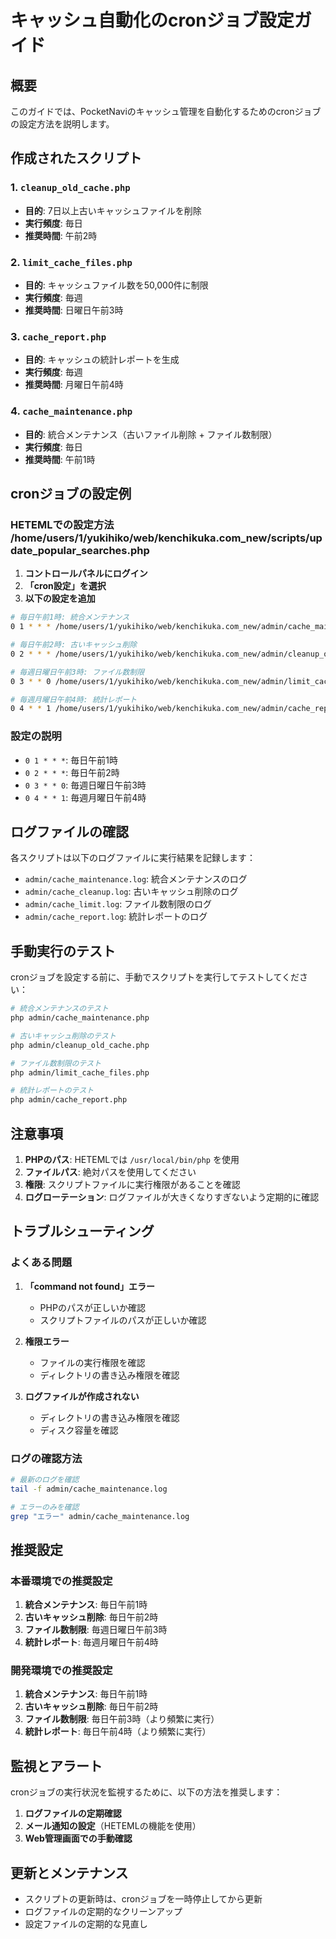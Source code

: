# キャッシュ自動化のcronジョブ設定ガイド

## 概要
このガイドでは、PocketNaviのキャッシュ管理を自動化するためのcronジョブの設定方法を説明します。

## 作成されたスクリプト

### 1. `cleanup_old_cache.php`
- **目的**: 7日以上古いキャッシュファイルを削除
- **実行頻度**: 毎日
- **推奨時間**: 午前2時

### 2. `limit_cache_files.php`
- **目的**: キャッシュファイル数を50,000件に制限
- **実行頻度**: 毎週
- **推奨時間**: 日曜日午前3時

### 3. `cache_report.php`
- **目的**: キャッシュの統計レポートを生成
- **実行頻度**: 毎週
- **推奨時間**: 月曜日午前4時

### 4. `cache_maintenance.php`
- **目的**: 統合メンテナンス（古いファイル削除 + ファイル数制限）
- **実行頻度**: 毎日
- **推奨時間**: 午前1時

## cronジョブの設定例

### HETEMLでの設定方法 /home/users/1/yukihiko/web/kenchikuka.com_new/scripts/update_popular_searches.php

1. **コントロールパネルにログイン**
2. **「cron設定」を選択**
3. **以下の設定を追加**

```bash
# 毎日午前1時: 統合メンテナンス
0 1 * * * /home/users/1/yukihiko/web/kenchikuka.com_new/admin/cache_maintenance.php

# 毎日午前2時: 古いキャッシュ削除
0 2 * * * /home/users/1/yukihiko/web/kenchikuka.com_new/admin/cleanup_old_cache.php

# 毎週日曜日午前3時: ファイル数制限
0 3 * * 0 /home/users/1/yukihiko/web/kenchikuka.com_new/admin/limit_cache_files.php

# 毎週月曜日午前4時: 統計レポート
0 4 * * 1 /home/users/1/yukihiko/web/kenchikuka.com_new/admin/cache_report.php
```

### 設定の説明

- `0 1 * * *`: 毎日午前1時
- `0 2 * * *`: 毎日午前2時
- `0 3 * * 0`: 毎週日曜日午前3時
- `0 4 * * 1`: 毎週月曜日午前4時

## ログファイルの確認

各スクリプトは以下のログファイルに実行結果を記録します：

- `admin/cache_maintenance.log`: 統合メンテナンスのログ
- `admin/cache_cleanup.log`: 古いキャッシュ削除のログ
- `admin/cache_limit.log`: ファイル数制限のログ
- `admin/cache_report.log`: 統計レポートのログ

## 手動実行のテスト

cronジョブを設定する前に、手動でスクリプトを実行してテストしてください：

```bash
# 統合メンテナンスのテスト
php admin/cache_maintenance.php

# 古いキャッシュ削除のテスト
php admin/cleanup_old_cache.php

# ファイル数制限のテスト
php admin/limit_cache_files.php

# 統計レポートのテスト
php admin/cache_report.php
```

## 注意事項

1. **PHPのパス**: HETEMLでは `/usr/local/bin/php` を使用
2. **ファイルパス**: 絶対パスを使用してください
3. **権限**: スクリプトファイルに実行権限があることを確認
4. **ログローテーション**: ログファイルが大きくなりすぎないよう定期的に確認

## トラブルシューティング

### よくある問題

1. **「command not found」エラー**
   - PHPのパスが正しいか確認
   - スクリプトファイルのパスが正しいか確認

2. **権限エラー**
   - ファイルの実行権限を確認
   - ディレクトリの書き込み権限を確認

3. **ログファイルが作成されない**
   - ディレクトリの書き込み権限を確認
   - ディスク容量を確認

### ログの確認方法

```bash
# 最新のログを確認
tail -f admin/cache_maintenance.log

# エラーのみを確認
grep "エラー" admin/cache_maintenance.log
```

## 推奨設定

### 本番環境での推奨設定

1. **統合メンテナンス**: 毎日午前1時
2. **古いキャッシュ削除**: 毎日午前2時
3. **ファイル数制限**: 毎週日曜日午前3時
4. **統計レポート**: 毎週月曜日午前4時

### 開発環境での推奨設定

1. **統合メンテナンス**: 毎日午前1時
2. **古いキャッシュ削除**: 毎日午前2時
3. **ファイル数制限**: 毎日午前3時（より頻繁に実行）
4. **統計レポート**: 毎日午前4時（より頻繁に実行）

## 監視とアラート

cronジョブの実行状況を監視するために、以下の方法を推奨します：

1. **ログファイルの定期確認**
2. **メール通知の設定**（HETEMLの機能を使用）
3. **Web管理画面での手動確認**

## 更新とメンテナンス

- スクリプトの更新時は、cronジョブを一時停止してから更新
- ログファイルの定期的なクリーンアップ
- 設定ファイルの定期的な見直し
